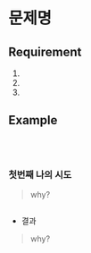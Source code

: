 # 문제명

## Requirement

<p></p>

  1. 
  2. 
  3. 

## Example

```js
```

<br>

### 첫번째 나의 시도

> why?
```js
```
- 결과

> why?
